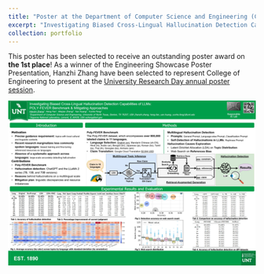 ```yaml
---
title: "Poster at the Department of Computer Science and Engineering (CSE)"
excerpt: "Investigating Biased Cross-Lingual Hallucination Detection Capabilities of LLMs: POLY-FEVER Benchmark & Mitigating Approaches<br/><img src='/images/poster_cse.png'>"
collection: portfolio
---
```


This poster has been selected to receive an outstanding poster award on **the 1st place**! As a winner of the Engineering Showcase Poster Presentation, Hanzhi Zhang have been selected to represent College of Engineering to present at the [University Research Day annual poster session](https://research.unt.edu/events/research-day-2024/poster-session-2024). 


<img 
  src="./../images/POLY-FEVER-poster.png"
  raw=true
/>

